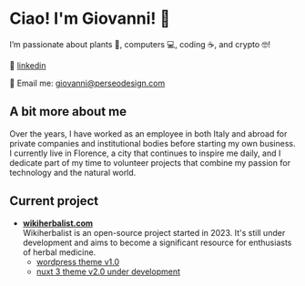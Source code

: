 # Ciao! I'm Giovanni! 👋

I’m passionate about plants 🌱, computers 💻, coding ☕, and crypto 🤓!

🔗 [linkedin](https://www.linkedin.com/in/giovannimanetti/)

📧 Email me: [giovanni@perseodesign.com](mailto:giovanni@perseodesign.com)

## A bit more about me

Over the years, I have worked as an employee in both Italy and abroad for private companies and institutional bodies before starting my own business. I currently live in Florence, a city that continues to inspire me daily, and I dedicate part of my time to volunteer projects that combine my passion for technology and the natural world.

## Current project

- **[wikiherbalist.com](https://wikiherbalist.com)**  
  Wikiherbalist is an open-source project started in 2023. It's still under development and aims to become a significant resource for enthusiasts of herbal medicine.  
  - [wordpress theme v1.0](https://github.com/giovannimanetti11/perseowiki)
  - [nuxt 3 theme v2.0 under development](https://github.com/giovannimanetti11/PerseoNXT)
